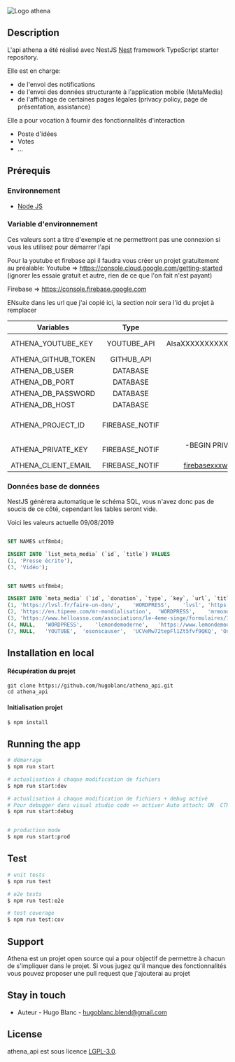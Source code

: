 

![Logo athena](http://athena-api.caprover.athena-app.fr/menu.jpg "Logo Title Text 1")

## Description
L'api athena a été réalisé avec NestJS
[Nest](https://github.com/nestjs/nest) framework TypeScript starter repository.

Elle est en charge:
- de l'envoi des notifications
- de l'envoi des données structurante à l'application mobile (MetaMedia)
- de l'affichage de certaines pages légales (privacy policy, page de présentation, assistance)

Elle a pour vocation à fournir des fonctionnalités d'interaction
- Poste d'idées
- Votes
- ...

## Prérequis

### Environnement
- [Node JS](https://nodejs.org/fr/download/)

### Variable d'environnement

Ces valeurs sont a titre d'exemple et ne permettront pas une connexion si vous les utilisez pour démarrer l'api

Pour la youtube et firebase api il faudra vous créer un projet gratuitement au préalable:
Youtube => https://console.cloud.google.com/getting-started (ignorer les essaie gratuit et autre, rien de ce que l'on fait n'est payant)

Firebase => https://console.firebase.google.com

ENsuite dans les url que j'ai copié ici, la section noir sera l'id du projet à remplacer 

| Variables     | Type           | Value  | Création |
| ------------- |:-------------:| -----:| -----:|
| ATHENA_YOUTUBE_KEY    | YOUTUBE_API | AlsaXXXXXXXXXXXXXXXXXXXXXXXXXlkslOJ  | https://console.cloud.google.com/apis/api/youtube.googleapis.com/overview?project=***open-athena***&hl=fr |
| ATHENA_GITHUB_TOKEN    | GITHUB_API | 8165XXXXXXX98c4d9848 | https://github.com/settings/tokens/new cocher [x]repo puis générer |
| ATHENA_DB_USER    | DATABASE | admin | Monter un mysql en local |
| ATHENA_DB_PORT    | DATABASE | 3306 | Monter un mysql en local |
| ATHENA_DB_PASSWORD    | DATABASE | password | Monter un mysql en local |
| ATHENA_DB_HOST    | DATABASE | localhost | Monter un mysql en local |
| ATHENA_PROJECT_ID    | FIREBASE_NOTIF | open-athena | https://console.firebase.google.com/project/**open-athena**/settings/serviceaccounts/adminsdk?hl=fr puis générer une nouvelle clé privé, ouvrir le fichier et attribuer la bonne valeur aux bon champs|
| ATHENA_PRIVATE_KEY    | FIREBASE_NOTIF | -BEGIN PRIVATE KEY-\  \n-END PRIVATE KEY-----\n | Voir ci-dessus |
| ATHENA_CLIENT_EMAIL    | FIREBASE_NOTIF | firebasexxxw@opxxxxxxxxeaccount.com |  Voir ci-dessus |

### Données base de données

NestJS génèrera automatique le schéma SQL, vous n'avez donc pas de soucis de ce côté, cependant les tables seront vide.

Voici les valeurs actuelle 09/08/2019
```sql

SET NAMES utf8mb4;

INSERT INTO `list_meta_media` (`id`, `title`) VALUES
(1,	'Presse écrite'),
(3,	'Vidéo');


SET NAMES utf8mb4;

INSERT INTO `meta_media` (`id`, `donation`, `type`, `key`, `url`, `title`, `logo`, `listMetaMediaId`) VALUES
(1,	'https://lvsl.fr/faire-un-don/',	'WORDPRESS',	'lvsl',	'https://lvsl.fr/',	'Le Vent Se Lève',	'assets/lvsl_logo.jpg',	1),
(2,	'https://en.tipeee.com/mr-mondialisation',	'WORDPRESS',	'mrmondialisation',	'https://mrmondialisation.org/',	'Mr Mondialisation',	'assets/mrmondialisation_logo.png',	1),
(3,	'https://www.helloasso.com/associations/le-4eme-singe/formulaires/1/fr',	'WORDPRESS',	'emesinge',	'https://www.4emesinge.com/',	'Le 4eme Singe',	'assets/4emesinge_logo.jpg',	1),
(4,	NULL,	'WORDPRESS',	'lemondemoderne',	'https://www.lemondemoderne.media/',	'Le Monde Moderne',	'assets/lemondemoderne.jpg',	1),
(7,	NULL,	'YOUTUBE',	'osonscauser',	'UCVeMw72tepFl1Zt5fvf9QKQ',	'Osons causer',	'https://yt3.ggpht.com/a/AGF-l79-QM7NkYV3TVJZK8Jssrj0odFlAOnxsHsD=s288-c-k-c0xffffffff-no-rj-mo',	3);
```

## Installation en local

#### Récupération du projet

```
git clone https://github.com/hugoblanc/athena_api.git
cd athena_api
```

#### Initialisation projet

```bash
$ npm install
```

## Running the app

```bash
# démarrage
$ npm run start

# actualisation à chaque modification de fichiers
$ npm run start:dev

# actualisation à chaque modification de fichiers + debug activé
# Pour debugger dans visual studio code => activer Auto attach: ON  CTRL + SHIFT + P: "auto attach"
$ npm run start:debug


# production mode
$ npm run start:prod
```

## Test

```bash
# unit tests
$ npm run test

# e2e tests
$ npm run test:e2e

# test coverage
$ npm run test:cov
```

## Support

Athena est un projet open source qui a pour objectif de permettre à chacun de s'impliquer dans le projet.
Si vous jugez qu'il manque des fonctionnalités vous pouvez proposer une pull request que j'ajouterai au projet

## Stay in touch

- Auteur - Hugo Blanc - hugoblanc.blend@gmail.com


## License

  athena_api est sous licence [LGPL-3.0](LICENSE).
